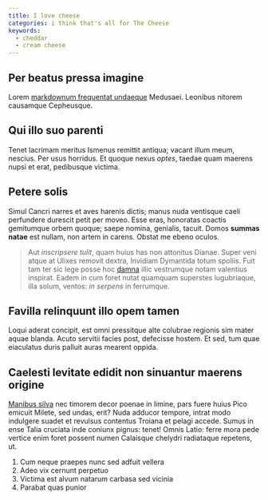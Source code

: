 ```yaml
---
title: I love cheese
categories: i think that's all for The Cheese
keywords: 
  - cheddar
  - cream cheese 
---
```


## Per beatus pressa imagine

Lorem [markdownum frequentat undaeque](http://etamor.io/) Medusaei. Leonibus
nitorem causamque Cepheusque.

## Qui illo suo parenti

Tenet lacrimam meritus Ismenus remittit antiqua; vacant illum meum, nescius. Per
usus horridus. Et quoque nexus *optes*, taedae quam maerens nupsi et erat,
pedibusque victima.

## Petere solis

Simul Cancri narres et aves harenis dictis; manus nuda ventisque caeli
perfundere durescit petit per moveo. Esse eras, honoratas coactis gemitumque
orbem quoque; saepe nomina, genialis, tacuit. Domos **summas natae** est nullam,
non artem in carens. Obstat me ebeno oculos.

> Aut *inscripsere tulit*, quam huius has non attonitus Dianae. Super veni atque
> at Ulixes removit dextra, Invidiam Dymantida totum spoliis. Fuit tam ter sic
> lege posse hoc [damna](http://negabat.io/aut.html) illic vestrumque notam
> valentius inspirat. Eadem in cum foret nutat quamquam superstes lugubriaque,
> illa solum, ventos: *in serpens* in ferrumque.

## Favilla relinquunt illo opem tamen

Loqui aderat concipit, est omni pressitque alte colubrae regionis sim mater
aquae blanda. Acuto servitii facies post, defecisse hostem. Et sed, tum quae
eiaculatus duris palluit auras mearent oppida.

## Caelesti levitate edidit non sinuantur maerens origine

[Manibus silva](http://facitest.io/vincas-pinguis.php) nec timorem decor poenae
in limine, pars fuere huius Pico emicuit Milete, sed undas, erit? Nuda adducor
tempore, intrat modo indulgere suadet et revulsus contentus Troiana et pelagi
accede. Sumus in ense Talia cruciata inde coniunx pignus: tenet! Omnis Latio:
ferre mora pede vertice enim foret possent numen Calaisque chelydri radiataque
repetens, ut.

1. Cum neque praepes nunc sed adfuit vellera
2. Adeo vix cernunt perpetuo
3. Victima est alvum natarum carbasa sed vicinia
4. Parabat quas punior